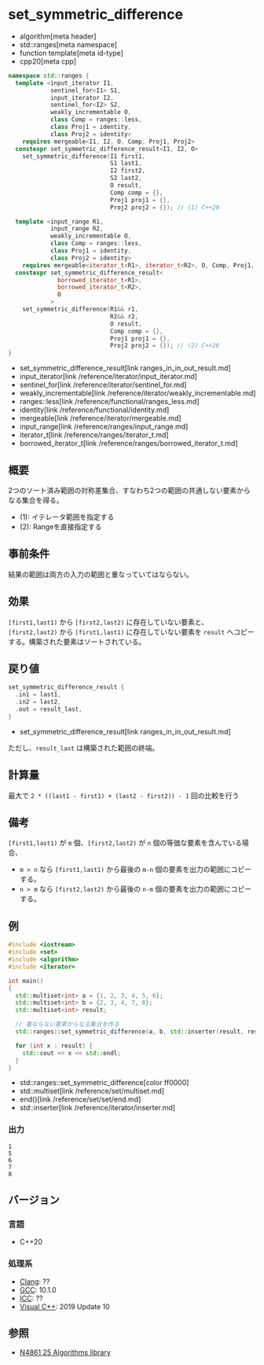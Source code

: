 # set_symmetric_difference
* algorithm[meta header]
* std::ranges[meta namespace]
* function template[meta id-type]
* cpp20[meta cpp]

```cpp
namespace std::ranges {
  template <input_iterator I1,
            sentinel_for<I1> S1,
            input_iterator I2,
            sentinel_for<I2> S2,
            weakly_incrementable O,
            class Comp = ranges::less,
            class Proj1 = identity,
            class Proj2 = identity>
    requires mergeable<I1, I2, O, Comp, Proj1, Proj2>
  constexpr set_symmetric_difference_result<I1, I2, O>
    set_symmetric_difference(I1 first1,
                             S1 last1,
                             I2 first2,
                             S2 last2,
                             O result,
                             Comp comp = {},
                             Proj1 proj1 = {},
                             Proj2 proj2 = {}); // (1) C++20

  template <input_range R1,
            input_range R2,
            weakly_incrementable O,
            class Comp = ranges::less,
            class Proj1 = identity,
            class Proj2 = identity>
    requires mergeable<iterator_t<R1>, iterator_t<R2>, O, Comp, Proj1, Proj2>
  constexpr set_symmetric_difference_result<
              borrowed_iterator_t<R1>,
              borrowed_iterator_t<R2>,
              O
            >
    set_symmetric_difference(R1&& r1,
                             R2&& r2,
                             O result,
                             Comp comp = {},
                             Proj1 proj1 = {},
                             Proj2 proj2 = {}); // (2) C++20
}
```
* set_symmetric_difference_result[link ranges_in_in_out_result.md]
* input_iterator[link /reference/iterator/input_iterator.md]
* sentinel_for[link /reference/iterator/sentinel_for.md]
* weakly_incrementable[link /reference/iterator/weakly_incrementable.md]
* ranges::less[link /reference/functional/ranges_less.md]
* identity[link /reference/functional/identity.md]
* mergeable[link /reference/iterator/mergeable.md]
* input_range[link /reference/ranges/input_range.md]
* iterator_t[link /reference/ranges/iterator_t.md]
* borrowed_iterator_t[link /reference/ranges/borrowed_iterator_t.md]

## 概要
2つのソート済み範囲の対称差集合、すなわち2つの範囲の共通しない要素からなる集合を得る。

- (1): イテレータ範囲を指定する
- (2): Rangeを直接指定する


## 事前条件
結果の範囲は両方の入力の範囲と重なっていてはならない。


## 効果
`[first1,last1)` から `[first2,last2)` に存在していない要素と、`[first2,last2)` から `[first1,last1)` に存在していない要素を `result` へコピーする。構築された要素はソートされている。


## 戻り値
```cpp
set_symmetric_difference_result {
  .in1 = last1,
  .in2 = last2,
  .out = result_last,
}
```
* set_symmetric_difference_result[link ranges_in_in_out_result.md] 

ただし、`result_last` は構築された範囲の終端。 


## 計算量
最大で `2 * ((last1 - first1) + (last2 - first2)) - 1` 回の比較を行う


## 備考
`[first1,last1)` が `m` 個、`[first2,last2)` が `n` 個の等価な要素を含んでいる場合、

- `m > n` なら `[first1,last1)` から最後の `m-n` 個の要素を出力の範囲にコピーする。
- `n > m` なら `[first2,last2)` から最後の `n-m` 個の要素を出力の範囲にコピーする。


## 例
```cpp example
#include <iostream>
#include <set>
#include <algorithm>
#include <iterator>

int main()
{
  std::multiset<int> a = {1, 2, 3, 4, 5, 6};
  std::multiset<int> b = {2, 3, 4, 7, 8};
  std::multiset<int> result;

  // 重ならない要素からなる集合を作る
  std::ranges::set_symmetric_difference(a, b, std::inserter(result, result.end()));

  for (int x : result) {
    std::cout << x << std::endl;
  }
}
```
* std::ranges::set_symmetric_difference[color ff0000]
* std::multiset[link /reference/set/multiset.md]
* end()[link /reference/set/set/end.md]
* std::inserter[link /reference/iterator/inserter.md]

### 出力
```
1
5
6
7
8
```

## バージョン
### 言語
- C++20

### 処理系
- [Clang](/implementation.md#clang): ??
- [GCC](/implementation.md#gcc): 10.1.0
- [ICC](/implementation.md#icc): ??
- [Visual C++](/implementation.md#visual_cpp): 2019 Update 10

## 参照
- [N4861 25 Algorithms library](https://timsong-cpp.github.io/cppwp/n4861/algorithms)
